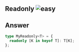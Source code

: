 ## Readonly <img src="https://img.shields.io/badge/-easy-7aad0c" alt="easy"/>

## Answer

```ts
type MyReadonly<T> = {
  readonly [K in keyof T]: T[K];
};
```
